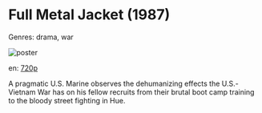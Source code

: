 # Full Metal Jacket (1987)

Genres: drama, war

![poster](http://image.tmdb.org/t/p/w500/29veIwD38rVL2qY74emXQw4y25H.jpg)

en:
  [720p](magnet:?xt=urn:btih:B5B9F6F964AA2DC43DE5FB7EC1E76E2B14B06DFB&tr=udp://glotorrents.pw:6969/announce&tr=udp://tracker.opentrackr.org:1337/announce&tr=udp://torrent.gresille.org:80/announce&tr=udp://tracker.openbittorrent.com:80&tr=udp://tracker.coppersurfer.tk:6969&tr=udp://tracker.leechers-paradise.org:6969&tr=udp://p4p.arenabg.ch:1337&tr=udp://tracker.internetwarriors.net:1337)
  


A pragmatic U.S. Marine observes the dehumanizing effects the U.S.-Vietnam War has on his fellow recruits from their brutal boot camp training to the bloody street fighting in Hue.